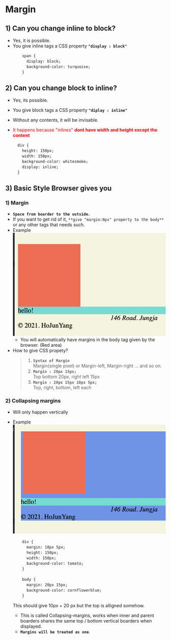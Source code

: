 <link href="../md_config/style.css" rel="stylesheet">

# Margin

## 1) Can you change inline to block?

- Yes, it is possible.
- You give inline tags a CSS property **`"display : block" `**
  ```HTML
      span {
        display: block;
        background-color: turquoise;
      }
  ```

## 2) Can you change block to inline?

- Yes, its possible.
- You give block tags a CSS property **`"diplay : inline"`**
- Without any contents, it will be invisable.
- <span style="color:red">It happens because "inlines" **dont have width and height except the content**</span>

  ```HTML
    div {
      height: 150px;
      width: 150px;
      background-color: whitesmoke;
      display: inline;
    }

  ```

## 3) Basic Style Browser gives you

### 1) Margin

- **`Space from boarder to the outside.`**
- If you want to get rid of it, `**give "margin:0px" property to the body**` or any other tags that needs such.
- Example ![](images/2021-08-02-10-45-53.png)
  - You will automatically have margins in the body tag given by the browser. (Red area)
- How to give CSS propety?
  > 1. **`Syntax of Margin`**  
  >    Margin(single pixel) or Margin-left, Margin-right ... and so on.
  > 2. **`Margin : 20px 15px;`**  
  >    Top bottom 20px, right left 15px
  > 3. **`Margin : 20px 15px 10px 5px;`**  
  >    Top, right, bottom, left each

### 2) Collapsing margins

- Will only happen vertically
- Example  
   ![](images/2021-08-02-11-04-00.png)

  ```HTML
      div {
        margin: 10px 5px;
        height: 150px;
        width: 150px;
        background-color: tomato;
      }

      body {
        margin: 20px 15px;
        background-color: cornflowerblue;
      }
  ```

  This should give 10px + 20 px but the top is alligned somehow.

  - This is called Collapsing-margins, works when inner and parent boarders shares the same top / bottom vertical boarders when displayed.
  - **`Margins will be treated as one`**.
